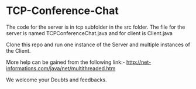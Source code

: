 # TCP-Conference-Chat

The code for the server is in tcp subfolder in the src folder. The file for the server is named TCPConferenceChat.java and for client is Client.java

Clone this repo and run one instance of the Server and multiple instances of the Client.

More help can be gained from the following link:- http://net-informations.com/java/net/multithreaded.htm

We welcome your Doubts and feedbacks.
